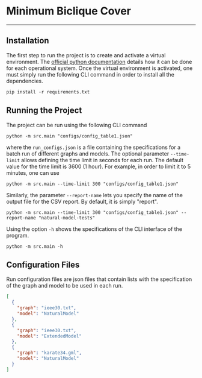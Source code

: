 # Minimum Biclique Cover

---

## Installation

The first step to run the project is to create and activate a virtual environment. The [official python documentation](https://docs.python.org/3/library/venv.html) details how it can be done for each operational system. Once the virtual environment is activated, one must simply run the following CLI command in order to install all the dependencies.

```commandline
pip install -r requirements.txt
```

## Running the Project

The project can be run using the following CLI command

```commandline
python -m src.main "configs/config_table1.json"
```

where the `run_configs.json` is a file containing the specifications for a batch run of different graphs and models. The optional parameter `--time-limit` allows defining the time limit in seconds for each run. The default value for the time limit is 3600 (1 hour). For example, in order to limit it to 5 minutes, one can use

```commandline
python -m src.main --time-limit 300 "configs/config_table1.json"
```

Similarly, the parameter `--report-name` lets you specify the name of the output file for the CSV report. By default, it is simply "report".

```commandline
python -m src.main --time-limit 300 "configs/config_table1.json" --report-name "natural-model-tests"
```

Using the option `-h` shows the specifications of the CLI interface of the program.

```commandline
python -m src.main -h
```

## Configuration Files

Run configuration files are json files that contain lists with the specification of the graph and model to be used in each run.

```json
[
  {
    "graph": "ieee30.txt",
    "model": "NaturalModel"
  },
  {
    "graph": "ieee30.txt",
    "model": "ExtendedModel"
  },
  {
    "graph": "karate34.gml",
    "model": "NaturalModel"
  }
]
```